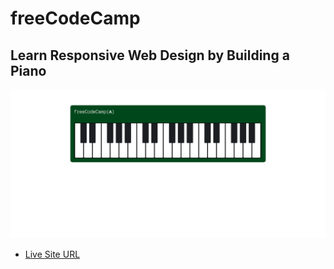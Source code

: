 # freeCodeCamp
## Learn Responsive Web Design by Building a Piano
![](ss.png)
* [Live Site URL](https://idrisyigit.github.io/Piano/)
